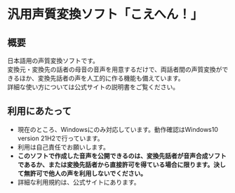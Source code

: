 # 汎用声質変換ソフト「こえへん！」
## 概要
日本語用の声質変換ソフトです。  
変換元・変換先の話者の母音の音声を用意するだけで、両話者間の声質変換ができるほか、変換先話者の声を人工的に作る機能も備えています。  
詳細な使い方については公式サイトの説明書をご覧ください。

## 利用にあたって
- 現在のところ、Windowsにのみ対応しています。動作確認はWindows10 version 21H2で行っています。
- 利用は自己責任でお願いします。
- **このソフトで作成した音声を公開できるのは、変換先話者が音声合成ソフトであるか、または変換先話者から直接許可を得ている場合に限ります。決して無許可で他人の声を利用しないでください。**
- 詳細な利用規約は、公式サイトにあります。